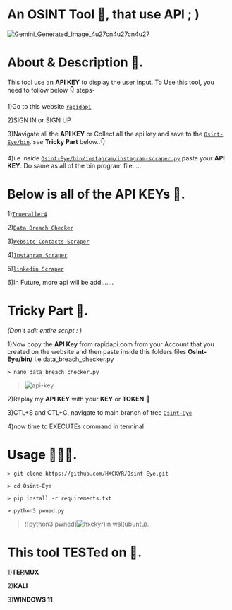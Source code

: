 # An OSINT Tool 🧰, that use API ; ) 
![Gemini_Generated_Image_4u27cn4u27cn4u27](https://github.com/user-attachments/assets/87caca75-f1fa-47a1-af68-fe1f19e19527)

# About & Description 📄.
This tool use an **API KEY** to display the user input.
To Use this tool, you need to follow below 👇 steps-

1)Go to this website [`rapidapi`](https://rapidapi.com/)

2)SIGN IN or SIGN UP

3)Navigate all the **API KEY** or Collect all the api key and save to the [`Osint-Eye/bin`](https://github.com/HXCKYR/Osint-Eye/tree/main/bin). *see* **Tricky Part** below..👇

4)i.e inside [`Osint-Eye/bin/instagram/instagram-scraper.py`](https://github.com/HXCKYR/Osint-Eye/blob/main/bin/instagram/instagram-scraper.py) paste your **API KEY**. Do same as all of the bin program file.....




# Below is all of the **API KEYs** 🔗. 
1)[`Truecaller4`](https://rapidapi.com/DataCrawler/api/truecaller4/playground/apiendpoint_3898020c-f789-43b0-b071-15c571b26b20)

2)[`Data Breach Checker`](https://rapidapi.com/vaibhavchandra2007/api/data-breach-checker)
   
3)[`Website Contacts Scraper`](https://rapidapi.com/letscrape-6bRBa3QguO5/api/website-contacts-scraper/playground/apiendpoint_ee6b910e-3333-4dea-b4a2-0b21fe48427c)
 
4)[`Instagram Scraper`](https://rapidapi.com/social-api1-instagram/api/instagram-scraper-api2/playground/apiendpoint_3ad87605-1c3d-45bd-8b2c-5e42cb129536)

5)[`linkedin Scraper`](https://rapidapi.com/freshdata-freshdata-default/api/fresh-linkedin-profile-data/playground/apiendpoint_f015adcb-0126-4ca6-8260-9912c1b9da5a)

6)In Future, more api will be add.......




# Tricky Part 🧠.
*(Don't edit entire script : )*	

1)Now copy the **API Key** from rapidapi.com from your Account that you created on the website and then paste inside this folders files **Osint-Eye/bin/** i.e data_breach_checker.py
```
> nano data_breach_checker.py
```
> ![api-key](https://github.com/user-attachments/assets/192fa6b9-ee7f-4433-b8dc-788d60532d03)

2)Replay my **API KEY** with your **KEY** or **TOKEN** 🎁

3)CTL+S and CTL+C, navigate to main branch of tree [`Osint-Eye`](https://github.com/HXCKYR/Osint-Eye/tree)
 
4)now time to EXECUTEs command in terminal




# Usage 👨🏻‍💻.
```
> git clone https://github.com/HXCKYR/Osint-Eye.git
```
```
> cd Osint-Eye
```
```
> pip install -r requirements.txt
```
```
> python3 pwned.py
```
> ![python3 pwned]![hxckyr](https://github.com/user-attachments/assets/41f2dc3c-1a10-40c7-8fcd-909d8fc4bb71))in wsl(ubuntu).



# This tool TESTed on 🧪.

1)**TERMUX**

2)**KALI**

3)**WINDOWS 11**
